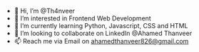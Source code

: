 - 👋 Hi, I’m @Th4nveer
- 👀 I’m interested in Frontend Web Development
- 🌱 I’m currently learning Python, Javascript, CSS and HTML
- 💞️ I’m looking to collaborate on LinkedIn @Ahamed Thanveer
- 📫 Reach me via Email on ahamedthanveer826@gmail.com

<!---
Th4nveer/Th4nveer is a ✨ special ✨ repository because its `README.md` (this file) appears on your GitHub profile.
You can click the Preview link to take a look at your changes.
--->
